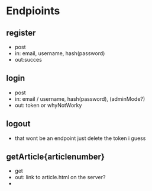 # Endpioints
## register
  - post
  - in: email, username, hash(password)
  - out:succes
## login
  - post
  - in: email / username, hash(password), (adminMode?)
  - out: token or whyNotWorky
## logout
  - that wont be an endpoint just delete the token i guess 
## getArticle\{articlenumber}
  - get
  - out: link to article.html on  the server?
  - 
